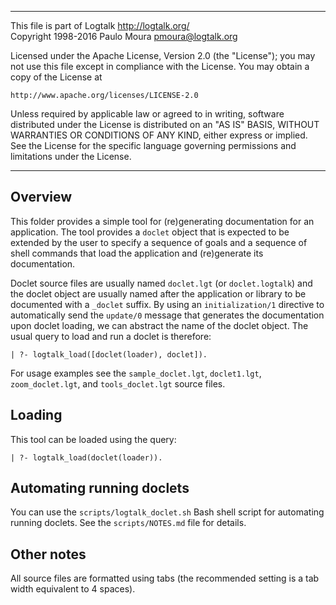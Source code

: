 ________________________________________________________________________

This file is part of Logtalk <http://logtalk.org/>  
Copyright 1998-2016 Paulo Moura <pmoura@logtalk.org>

Licensed under the Apache License, Version 2.0 (the "License");
you may not use this file except in compliance with the License.
You may obtain a copy of the License at

    http://www.apache.org/licenses/LICENSE-2.0

Unless required by applicable law or agreed to in writing, software
distributed under the License is distributed on an "AS IS" BASIS,
WITHOUT WARRANTIES OR CONDITIONS OF ANY KIND, either express or implied.
See the License for the specific language governing permissions and
limitations under the License.
________________________________________________________________________


Overview
--------

This folder provides a simple tool for (re)generating documentation for an
application. The tool provides a `doclet` object that is expected to be
extended by the user to specify a sequence of goals and a sequence of shell
commands that load the application and (re)generate its documentation.

Doclet source files are usually named `doclet.lgt` (or `doclet.logtalk`) and
the doclet object are usually named after the application or library to be
documented with a `_doclet` suffix. By using an `initialization/1` directive
to automatically send the `update/0` message that generates the documentation
upon doclet loading, we can abstract the name of the doclet object. The usual
query to load and run a doclet is therefore:

	| ?- logtalk_load([doclet(loader), doclet]).

For usage examples see the `sample_doclet.lgt`, `doclet1.lgt`,
`zoom_doclet.lgt`, and `tools_doclet.lgt` source files.


Loading
-------

This tool can be loaded using the query:

	| ?- logtalk_load(doclet(loader)).


Automating running doclets
--------------------------

You can use the `scripts/logtalk_doclet.sh` Bash shell script for automating
running doclets. See the `scripts/NOTES.md` file for details.


Other notes
-----------

All source files are formatted using tabs (the recommended setting is a
tab width equivalent to 4 spaces).

